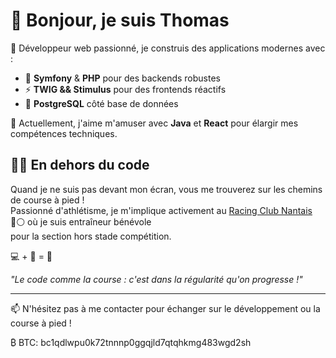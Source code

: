 # 👋 Bonjour, je suis Thomas

🚀 Développeur web passionné, je construis des applications modernes avec :
- 🎯 **Symfony** & **PHP** pour des backends robustes
- ⚡ **TWIG && Stimulus** pour des frontends réactifs
- 🐘 **PostgreSQL** côté base de données

🌱 Actuellement, j'aime m'amuser avec **Java** et **React** pour élargir mes compétences techniques.

## 🏃‍♂️ En dehors du code

Quand je ne suis pas devant mon écran, vous me trouverez sur les chemins de course à pied ! <br>
Passionné d'athlétisme, je m'implique activement au [Racing Club Nantais](https://www.racingclubnantais.fr/) 🔵⚪️ où je suis entraîneur bénévole <br> pour la section hors stade compétition.

💻 + 👟 = 💝

*"Le code comme la course : c'est dans la régularité qu'on progresse !"*

---
📫 N'hésitez pas à me contacter pour échanger sur le développement ou la course à pied !

₿ BTC: bc1qdlwpu0k72tnnnp0ggqjld7qtqhkmg483wgd2sh

